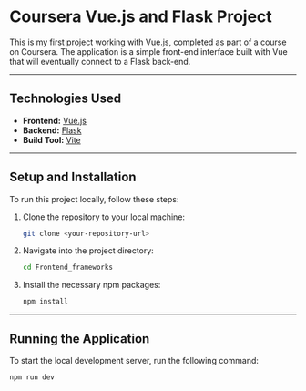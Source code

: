 # Coursera Vue.js and Flask Project

This is my first project working with Vue.js, completed as part of a course on Coursera. The application is a simple front-end interface built with Vue that will eventually connect to a Flask back-end.

---

## Technologies Used

* **Frontend:** [Vue.js](https://vuejs.org/)
* **Backend:** [Flask](https://flask.palletsprojects.com/)
* **Build Tool:** [Vite](https://vitejs.dev/)

---

## Setup and Installation

To run this project locally, follow these steps:

1.  Clone the repository to your local machine:
    ```bash
    git clone <your-repository-url>
    ```

2.  Navigate into the project directory:
    ```bash
    cd Frontend_frameworks
    ```

3.  Install the necessary npm packages:
    ```bash
    npm install
    ```

---

## Running the Application

To start the local development server, run the following command:

```bash
npm run dev
